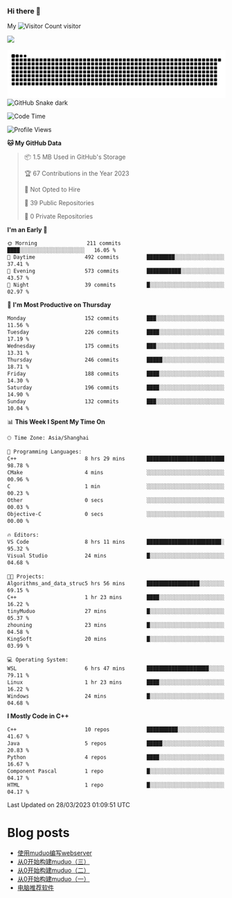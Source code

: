 ### Hi there 👋

My ![Visitor Count](https://profile-counter.glitch.me/bugcat9/count.svg) visitor
<!--
**bugcat9/bugcat9** is a ✨ _special_ ✨ repository because its `README.md` (this file) appears on your GitHub profile.

Here are some ideas to get you started:

- 🔭 I’m currently working on ...
- 🌱 I’m currently learning ...
- 👯 I’m looking to collaborate on ...
- 🤔 I’m looking for help with ...
- 💬 Ask me about ...
- 📫 How to reach me: ...
- 😄 Pronouns: ...
- ⚡ Fun fact: ...
-->
![](https://github-readme-stats.vercel.app/api?username=bugcat9)

![GitHub Snake Light](https://raw.githubusercontent.com/bugcat9/bugcat9/output/github-contribution-grid-snake.svg#gh-light-mode-only)
![GitHub Snake dark](github-snake-dark.svg#gh-dark-mode-only)


<!--START_SECTION:waka-->
![Code Time](http://img.shields.io/badge/Code%20Time-814%20hrs%2038%20mins-blue)

![Profile Views](http://img.shields.io/badge/Profile%20Views-5-blue)

**🐱 My GitHub Data** 

> 📦 1.5 MB Used in GitHub's Storage 
 > 
> 🏆 67 Contributions in the Year 2023
 > 
> 🚫 Not Opted to Hire
 > 
> 📜 39 Public Repositories 
 > 
> 🔑 0 Private Repositories 
 > 
**I'm an Early 🐤** 

```text
🌞 Morning                211 commits         ████░░░░░░░░░░░░░░░░░░░░░   16.05 % 
🌆 Daytime                492 commits         █████████░░░░░░░░░░░░░░░░   37.41 % 
🌃 Evening                573 commits         ███████████░░░░░░░░░░░░░░   43.57 % 
🌙 Night                  39 commits          █░░░░░░░░░░░░░░░░░░░░░░░░   02.97 % 
```
📅 **I'm Most Productive on Thursday** 

```text
Monday                   152 commits         ███░░░░░░░░░░░░░░░░░░░░░░   11.56 % 
Tuesday                  226 commits         ████░░░░░░░░░░░░░░░░░░░░░   17.19 % 
Wednesday                175 commits         ███░░░░░░░░░░░░░░░░░░░░░░   13.31 % 
Thursday                 246 commits         █████░░░░░░░░░░░░░░░░░░░░   18.71 % 
Friday                   188 commits         ████░░░░░░░░░░░░░░░░░░░░░   14.30 % 
Saturday                 196 commits         ████░░░░░░░░░░░░░░░░░░░░░   14.90 % 
Sunday                   132 commits         ███░░░░░░░░░░░░░░░░░░░░░░   10.04 % 
```


📊 **This Week I Spent My Time On** 

```text
🕑︎ Time Zone: Asia/Shanghai

💬 Programming Languages: 
C++                      8 hrs 29 mins       █████████████████████████   98.78 % 
CMake                    4 mins              ░░░░░░░░░░░░░░░░░░░░░░░░░   00.96 % 
C                        1 min               ░░░░░░░░░░░░░░░░░░░░░░░░░   00.23 % 
Other                    0 secs              ░░░░░░░░░░░░░░░░░░░░░░░░░   00.03 % 
Objective-C              0 secs              ░░░░░░░░░░░░░░░░░░░░░░░░░   00.00 % 

🔥 Editors: 
VS Code                  8 hrs 11 mins       ████████████████████████░   95.32 % 
Visual Studio            24 mins             █░░░░░░░░░░░░░░░░░░░░░░░░   04.68 % 

🐱‍💻 Projects: 
Algorithms_and_data_struc5 hrs 56 mins       █████████████████░░░░░░░░   69.15 % 
C++                      1 hr 23 mins        ████░░░░░░░░░░░░░░░░░░░░░   16.22 % 
tinyMuduo                27 mins             █░░░░░░░░░░░░░░░░░░░░░░░░   05.37 % 
zhouning                 23 mins             █░░░░░░░░░░░░░░░░░░░░░░░░   04.58 % 
KingSoft                 20 mins             █░░░░░░░░░░░░░░░░░░░░░░░░   03.99 % 

💻 Operating System: 
WSL                      6 hrs 47 mins       ████████████████████░░░░░   79.11 % 
Linux                    1 hr 23 mins        ████░░░░░░░░░░░░░░░░░░░░░   16.22 % 
Windows                  24 mins             █░░░░░░░░░░░░░░░░░░░░░░░░   04.68 % 
```

**I Mostly Code in C++** 

```text
C++                      10 repos            ██████████░░░░░░░░░░░░░░░   41.67 % 
Java                     5 repos             █████░░░░░░░░░░░░░░░░░░░░   20.83 % 
Python                   4 repos             ████░░░░░░░░░░░░░░░░░░░░░   16.67 % 
Component Pascal         1 repo              █░░░░░░░░░░░░░░░░░░░░░░░░   04.17 % 
HTML                     1 repo              █░░░░░░░░░░░░░░░░░░░░░░░░   04.17 % 
```




 Last Updated on 28/03/2023 01:09:51 UTC
<!--END_SECTION:waka-->
# Blog posts
<!-- BLOG-POST-LIST:START -->
- [使用muduo编写webserver](https://bugcat.top/2023/02/13/Linux/%E4%BB%8E0%E5%BC%80%E5%A7%8B%E6%9E%84%E5%BB%BAmuduo/%E4%BD%BF%E7%94%A8muduo%E7%BC%96%E5%86%99webserver/)
- [从0开始构建muduo（三）](https://bugcat.top/2023/02/03/Linux/%E4%BB%8E0%E5%BC%80%E5%A7%8B%E6%9E%84%E5%BB%BAmuduo/%E4%BB%8E0%E5%BC%80%E5%A7%8B%E6%9E%84%E5%BB%BAmuduo%EF%BC%88%E4%B8%89%EF%BC%89/)
- [从0开始构建muduo（二）](https://bugcat.top/2023/02/03/Linux/%E4%BB%8E0%E5%BC%80%E5%A7%8B%E6%9E%84%E5%BB%BAmuduo/%E4%BB%8E0%E5%BC%80%E5%A7%8B%E6%9E%84%E5%BB%BAmuduo%EF%BC%88%E4%BA%8C%EF%BC%89/)
- [从0开始构建muduo（一）](https://bugcat.top/2023/01/03/Linux/%E4%BB%8E0%E5%BC%80%E5%A7%8B%E6%9E%84%E5%BB%BAmuduo/%E4%BB%8E0%E5%BC%80%E5%A7%8B%E6%9E%84%E5%BB%BAmuduo%EF%BC%88%E4%B8%80%EF%BC%89/)
- [电脑推荐软件](https://bugcat.top/2022/10/26/%E5%85%B6%E4%BB%96/%E7%94%B5%E8%84%91%E6%8E%A8%E8%8D%90%E8%BD%AF%E4%BB%B6/)
<!-- BLOG-POST-LIST:END -->

